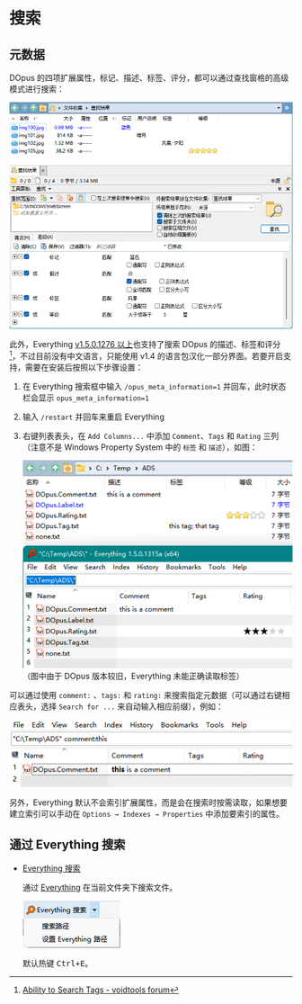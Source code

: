 # 搜索
## 元数据
DOpus 的四项扩展属性，标记、描述、标签、评分，都可以通过查找窗格的高级模式进行搜索：

![](images/README/查找.png)

此外，Everything [v1.5.0.1276 以上](https://www.voidtools.com/forum/viewtopic.php?f=12&t=9787)也支持了搜索 DOpus 的描述、标签和评分 [^everything]，不过目前没有中文语言，只能使用 v1.4 的语言包汉化一部分界面。若要开启支持，需要在安装后按照以下步骤设置：

1. 在 Everything 搜索框中输入 `/opus_meta_information=1` 并回车，此时状态栏会显示 `opus_meta_information=1`
2. 输入 `/restart` 并回车来重启 Everything
3. 右键列表表头，在 `Add Columns...` 中添加 `Comment`、`Tags` 和 `Rating` 三列（注意不是 Windows Property System 中的 `标签` 和 `描述`），如图：

   ![](images/README/Everything.png)  
   （图中由于 DOpus 版本较旧，Everything 未能正确读取标签）

可以通过使用 `comment:` 、`tags:` 和 `rating:` 来搜索指定元数据（可以通过右键相应表头，选择 `Search for ...` 来自动输入相应前缀），例如：

![](images/README/Everything-comment.png)

另外，Everything 默认不会索引扩展属性，而是会在搜索时按需读取，如果想要建立索引可以手动在 `Options → Indexes → Properties` 中添加要索引的属性。

[^everything]: [Ability to Search Tags - voidtools forum](https://www.voidtools.com/forum/viewtopic.php?f=4&t=9877)

## 通过 Everything 搜索
- [Everything 搜索](https://github.com/Chaoses-Ib/IbDOpusScripts/blob/main/Buttons/EverythingSearch.zh-Hans.cmd.dcf)

  通过 [Everything](https://www.voidtools.com/) 在当前文件夹下搜索文件。

  ![](images/README/EverythingSearch.zh-Hans.png)

  默认热键 <kbd><kbd>Ctrl</kbd>+<kbd>E</kbd></kbd>。
